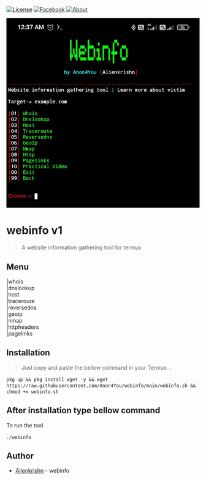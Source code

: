[![License](https://img.shields.io/badge/Licenese-MIT-blue.svg?longCache=true&style=flat)](https://github.com/Anon4You/webinfo/blob/main/LICENSE) [![Facebook](https://img.shields.io/badge/Facebook-Id-green)](https://www.facebook.com/alienkrishn) [![About](https://img.shields.io/badge/About-Me-red)](Anon4You.github.io/Alienkrishn) 

<img src="logo.jpg"/>

# webinfo v1
> A website information gathering tool for termux
## Menu
|whois <br>
|dnslookup <br>
|host <br>
|traceroure <br>
|reversedns <br>
|geoip <br>
|nmap <br>
|httpheaders <br>
|pagelinks <br>

## Installation
> Just copy and paste the bellow command in your Termux... 
```
pkg up && pkg install wget -y && wget https://raw.githubusercontent.com/Anon4You/webinfo/main/webinfo.sh && chmod +x webinfo.sh
```
## After installation type bellow command <br>
To run the tool
```
./webinfo
```
## Author
* [Alienkrishn](https://www.instagram.com/alienkrishn) - webinfo





